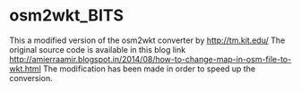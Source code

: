 # osm2wkt_BITS
This a modified version of the osm2wkt converter by http://tm.kit.edu/
The original source code is available in this blog link http://amierraamir.blogspot.in/2014/08/how-to-change-map-in-osm-file-to-wkt.html
The modification has been made in order to speed up the conversion.
